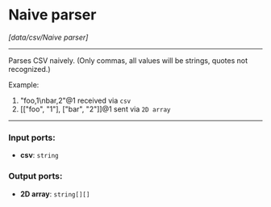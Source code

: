 # Naive parser

_[data/csv/Naive parser]_

---

Parses CSV naively. (Only commas, all values will be strings, quotes not recognized.)  
  
Example:  
1. "foo,1\nbar,2"@1 received via `csv`  
2. [["foo", "1"], ["bar", "2"]]@1 sent via `2D array`  

---

### Input ports:

* __csv__: ` string `

### Output ports:

* __2D array__: ` string[][] `

